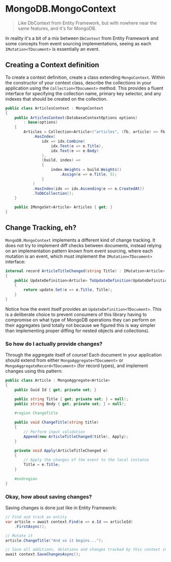 # MongoDB.MongoContext

> Like DbContext from Entity Framework, but with nowhere near the same features, and it's for MongoDB.

In reality it's a bit of a mix between `DbContext` from Entity Framework and some concepts from event sourcing 
implementations, seeing as each `IMutation<TDocument>` is essentially an event.

## Creating a Context definition

To create a context definition, create a class extending `MongoContext`. Within the constructor of your context class, 
describe the collections in your application using the `Collection<TDocument>` method. This provides a fluent interface 
for specifying the collection name, primary key selector, and any indexes that should be created on the collection.

```c#
public class ArticlesContext : MongoContext
{
    public ArticlesContext(DatabaseContextOptions options)
        : base(options)
    {
        Articles = Collection<Article>("articles", (fb, article) => fb.Where(e => e.Id == article.Id))
            .HasIndex(
                idx => idx.Combine(
                    idx.Text(e => e.Title),
                    idx.Text(e => e.Body)
                ),
                (build, index) =>
                {
                    index.Weights = build.Weights()
                        .Assign(e => e.Title, 5);
                }
            )
            .HasIndex(idx => idx.Ascending(e => e.CreatedAt))
            .ToDbCollection();
    }

    public IMongoSet<Article> Articles { get; }
}
```

## Change Tracking, eh?

`MongoDB.MongoContext` implements a different kind of change tracking. It does not try to implement diff checks between 
documents, instead relying on an implementation pattern known from event sourcing, where each mutation is an event, 
which must implement the `IMutation<TDocument>` interface:

```c#
internal record ArticleTitleChanged(string Title) : IMutation<Article>
{
    public UpdateDefinition<Article> ToUpdateDefinition(UpdateDefinitionBuilder<Article> update)
    {
        return update.Set(e => e.Title, Title);
    }
}
```

Notice how the event itself provides an `UpdateDefinition<TDocument>`. This is a deliberate choice to prevent consumers 
of this library having to compromise on what type of MongoDB operations they can perform on their aggregates (and 
totally not because we figured this is way simpler than implementing proper diffing for nested objects and collections).

### So how do I actually provide changes?

Through the aggregate itself of course! Each document in your application should extend from either 
`MongoAggregate<TDocument>` or `MongoAggregateRecord<TDocument>` (for record types), and implement changes using this 
pattern:

```c#
public class Article : MongoAggregate<Article>
{
    public Guid Id { get; private set; }

    public string Title { get; private set; } = null!;
    public string Body { get; private set; } = null!;

    #region ChangeTitle
    
    public void ChangeTitle(string title)
    {
        // Perform input validation
        Append(new ArticleTitleChanged(title), Apply);
    }

    private void Apply(ArticleTitleChanged e)
    {
        // Apply the changes of the event to the local instance
        Title = e.Title;
    }
    
    #endregion
}
```

### Okay, how about saving changes?

Saving changes is done just like in Entity Framework:

```c#
// Find and track an entity
var article = await context.Find(e => e.Id == articleId)
    .FirstAsync();

// Mutate it
article.ChangeTitle("And so it begins...");

// Save all additions, deletions and changes tracked by this context in within a transaction
await context.SaveChangesAsync();
```